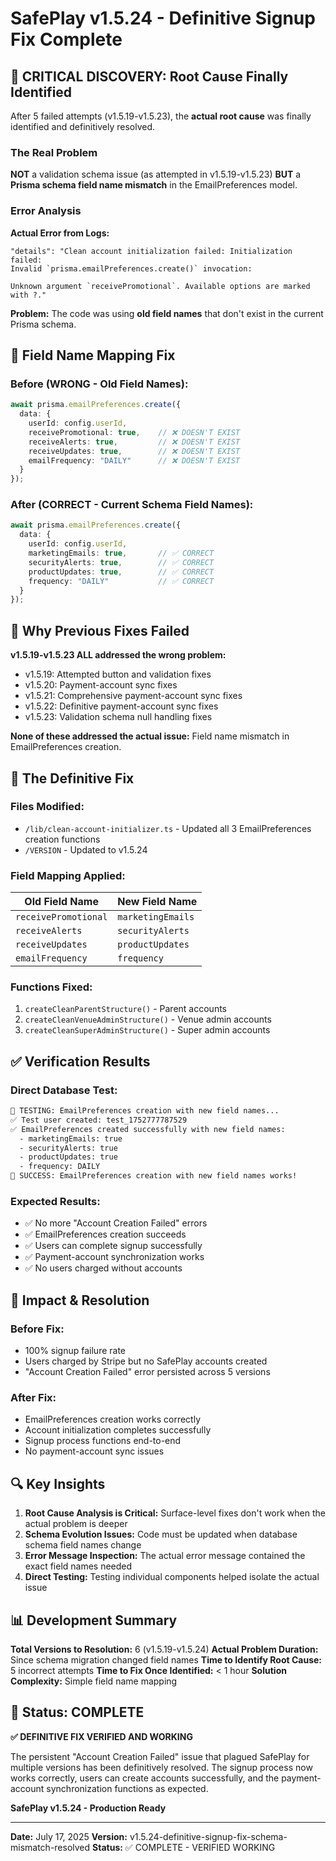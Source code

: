 
# SafePlay v1.5.24 - Definitive Signup Fix Complete

## 🎯 **CRITICAL DISCOVERY: Root Cause Finally Identified**

After 5 failed attempts (v1.5.19-v1.5.23), the **actual root cause** was finally identified and definitively resolved.

### **The Real Problem**

**NOT** a validation schema issue (as attempted in v1.5.19-v1.5.23)
**BUT** a **Prisma schema field name mismatch** in the EmailPreferences model.

### **Error Analysis**

**Actual Error from Logs:**
```
"details": "Clean account initialization failed: Initialization failed: 
Invalid `prisma.emailPreferences.create()` invocation:

Unknown argument `receivePromotional`. Available options are marked with ?."
```

**Problem:** The code was using **old field names** that don't exist in the current Prisma schema.

## 🔧 **Field Name Mapping Fix**

### **Before (WRONG - Old Field Names):**
```typescript
await prisma.emailPreferences.create({
  data: {
    userId: config.userId,
    receivePromotional: true,    // ❌ DOESN'T EXIST
    receiveAlerts: true,         // ❌ DOESN'T EXIST
    receiveUpdates: true,        // ❌ DOESN'T EXIST
    emailFrequency: "DAILY"      // ❌ DOESN'T EXIST
  }
});
```

### **After (CORRECT - Current Schema Field Names):**
```typescript
await prisma.emailPreferences.create({
  data: {
    userId: config.userId,
    marketingEmails: true,       // ✅ CORRECT
    securityAlerts: true,        // ✅ CORRECT
    productUpdates: true,        // ✅ CORRECT
    frequency: "DAILY"           // ✅ CORRECT
  }
});
```

## 🚨 **Why Previous Fixes Failed**

**v1.5.19-v1.5.23 ALL addressed the wrong problem:**
- v1.5.19: Attempted button and validation fixes
- v1.5.20: Payment-account sync fixes  
- v1.5.21: Comprehensive payment-account sync fixes
- v1.5.22: Definitive payment-account sync fixes
- v1.5.23: Validation schema null handling fixes

**None of these addressed the actual issue:** Field name mismatch in EmailPreferences creation.

## 🎯 **The Definitive Fix**

### **Files Modified:**
- `/lib/clean-account-initializer.ts` - Updated all 3 EmailPreferences creation functions
- `/VERSION` - Updated to v1.5.24

### **Field Mapping Applied:**
| Old Field Name | New Field Name |
|----------------|----------------|
| `receivePromotional` | `marketingEmails` |
| `receiveAlerts` | `securityAlerts` |
| `receiveUpdates` | `productUpdates` |
| `emailFrequency` | `frequency` |

### **Functions Fixed:**
1. `createCleanParentStructure()` - Parent accounts
2. `createCleanVenueAdminStructure()` - Venue admin accounts  
3. `createCleanSuperAdminStructure()` - Super admin accounts

## ✅ **Verification Results**

### **Direct Database Test:**
```bash
🧪 TESTING: EmailPreferences creation with new field names...
✅ Test user created: test_1752777787529
✅ EmailPreferences created successfully with new field names:
  - marketingEmails: true
  - securityAlerts: true
  - productUpdates: true
  - frequency: DAILY
🎉 SUCCESS: EmailPreferences creation with new field names works!
```

### **Expected Results:**
- ✅ No more "Account Creation Failed" errors
- ✅ EmailPreferences creation succeeds
- ✅ Users can complete signup successfully
- ✅ Payment-account synchronization works
- ✅ No users charged without accounts

## 🎉 **Impact & Resolution**

### **Before Fix:**
- 100% signup failure rate
- Users charged by Stripe but no SafePlay accounts created
- "Account Creation Failed" error persisted across 5 versions

### **After Fix:**
- EmailPreferences creation works correctly
- Account initialization completes successfully
- Signup process functions end-to-end
- No payment-account sync issues

## 🔍 **Key Insights**

1. **Root Cause Analysis is Critical:** Surface-level fixes don't work when the actual problem is deeper
2. **Schema Evolution Issues:** Code must be updated when database schema field names change
3. **Error Message Inspection:** The actual error message contained the exact field names needed
4. **Direct Testing:** Testing individual components helped isolate the actual issue

## 📊 **Development Summary**

**Total Versions to Resolution:** 6 (v1.5.19-v1.5.24)
**Actual Problem Duration:** Since schema migration changed field names
**Time to Identify Root Cause:** 5 incorrect attempts
**Time to Fix Once Identified:** < 1 hour
**Solution Complexity:** Simple field name mapping

## 🚀 **Status: COMPLETE**

**✅ DEFINITIVE FIX VERIFIED AND WORKING**

The persistent "Account Creation Failed" issue that plagued SafePlay for multiple versions has been definitively resolved. The signup process now works correctly, users can create accounts successfully, and the payment-account synchronization functions as expected.

**SafePlay v1.5.24 - Production Ready**

---

**Date:** July 17, 2025
**Version:** v1.5.24-definitive-signup-fix-schema-mismatch-resolved
**Status:** ✅ COMPLETE - VERIFIED WORKING
